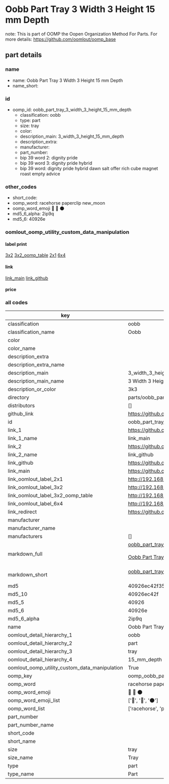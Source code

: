 # Oobb Part Tray 3 Width 3 Height 15 mm Depth  

note: This is part of OOMP the Oopen Organization Method For Parts. For more details: https://github.com/oomlout/oomp_base

##  part details
  







### name
* name: Oobb Part Tray 3 Width 3 Height 15 mm Depth
* name_short: 
### id
* oomp_id: oobb_part_tray_3_width_3_height_15_mm_depth
  * classification: oobb
  * type: part
  * size: tray
  * color: 
  * description_main: 3_width_3_height_15_mm_depth
  * description_extra: 
  * manufacturer: 
  * part_number: 
  * bip 39 word 2: dignity pride
  * bip 39 word 3: dignity pride hybrid
  * bip 39 word: dignity pride hybrid dawn salt offer rich cube magnet roast empty advice

### other_codes
* short_code: 
* oomp_word: racehorse paperclip new_moon
* oomp_word_emoji :racehorse: :paperclip: :new_moon:
* md5_6_alpha: 2ip9q
* md5_6: 40926e






### oomlout_oomp_utility_custom_data_manipulation
#### label print
[3x2](http://192.168.1.245:1112/?label=oomp%202ip9q)
[3x2_oomp_table](http://192.168.1.108:1112/?label=oomp%202ip9q)
[2x1](http://192.168.1.242:1112/?label=oomp%202ip9q)
[6x4](http://192.168.1.55:1112/?label=oomp%202ip9q)    

#### link

[link_main](https://github.com/oomlout/oomlout_oomp_version_1_messy/tree/main/parts/oobb_part_tray_3_width_3_height_15_mm_depth) [link_github](https://github.com/oomlout/oomlout_oomp_version_1_messy/tree/main/parts/oobb_part_tray_3_width_3_height_15_mm_depth)                             

#### price







### all codes 
| key | value |  
| --- | --- |  
| classification | oobb |  
| classification_name | Oobb |  
| color |  |  
| color_name |  |  
| description_extra |  |  
| description_extra_name |  |  
| description_main | 3_width_3_height_15_mm_depth |  
| description_main_name | 3 Width 3 Height 15 mm Depth |  
| description_or_color | 3k3 |  
| directory | parts/oobb_part_tray_3_width_3_height_15_mm_depth |  
| distributors | [] |  
| github_link | https://github.com/oomlout/oomlout_oomp_part_src/tree/main/parts/oobb_part_tray_3_width_3_height_15_mm_depth |  
| id | oobb_part_tray_3_width_3_height_15_mm_depth |  
| link_1 | https://github.com/oomlout/oomlout_oomp_version_1_messy/tree/main/parts/oobb_part_tray_3_width_3_height_15_mm_depth |  
| link_1_name | link_main |  
| link_2 | https://github.com/oomlout/oomlout_oomp_version_1_messy/tree/main/parts/oobb_part_tray_3_width_3_height_15_mm_depth |  
| link_2_name | link_github |  
| link_github | https://github.com/oomlout/oomlout_oomp_version_1_messy/tree/main/parts/oobb_part_tray_3_width_3_height_15_mm_depth |  
| link_main | https://github.com/oomlout/oomlout_oomp_version_1_messy/tree/main/parts/oobb_part_tray_3_width_3_height_15_mm_depth |  
| link_oomlout_label_2x1 | http://192.168.1.242:1112/?label=oomp%202ip9q |  
| link_oomlout_label_3x2 | http://192.168.1.245:1112/?label=oomp%202ip9q |  
| link_oomlout_label_3x2_oomp_table | http://192.168.1.108:1112/?label=oomp%202ip9q |  
| link_oomlout_label_6x4 | http://192.168.1.55:1112/?label=oomp%202ip9q |  
| link_redirect | https://github.com/oomlout/oomlout_oomp_version_1_messy/tree/main/parts/oobb_part_tray_3_width_3_height_15_mm_depth |  
| manufacturer |  |  
| manufacturer_name |  |  
| manufacturers | [] |  
| markdown_full | [oobb_part_tray_3_width_3_height_15_mm_depth](none)<br>[](none)<br>[Oobb Part Tray 3 Width 3 Height 15 Mm Depth](none)<br><br> |  
| markdown_short | [oobb_part_tray_3_width_3_height_15_mm_depth](none)<br><br> |  
| md5 | 40926ec42f35772a65df537ee02aa1f0 |  
| md5_10 | 40926ec42f |  
| md5_5 | 40926 |  
| md5_6 | 40926e |  
| md5_6_alpha | 2ip9q |  
| name | Oobb Part Tray 3 Width 3 Height 15 mm Depth |  
| oomlout_detail_hierarchy_1 | oobb |  
| oomlout_detail_hierarchy_2 | part |  
| oomlout_detail_hierarchy_3 | tray |  
| oomlout_detail_hierarchy_4 | 15_mm_depth |  
| oomlout_oomp_utility_custom_data_manipulation | True |  
| oomp_key | oomp_oobb_part_tray_3_width_3_height_15_mm_depth |  
| oomp_word | racehorse paperclip new_moon |  
| oomp_word_emoji | :racehorse: :paperclip: :new_moon: |  
| oomp_word_emoji_list | [':racehorse:', ':paperclip:', ':new_moon:'] |  
| oomp_word_list | ['racehorse', 'paperclip', 'new_moon'] |  
| part_number |  |  
| part_number_name |  |  
| short_code |  |  
| short_name |  |  
| size | tray |  
| size_name | Tray |  
| type | part |  
| type_name | Part |  
